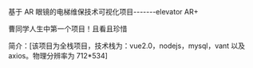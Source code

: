 基于 AR 眼镜的电梯维保技术可视化项目-------elevator AR+

曹同学人生中第一个项目！且看且珍惜

简介：[该项目为全栈项目，技术栈为：vue2.0，nodejs，mysql，vant 以及 axios。物理分辨率为 712*534]
